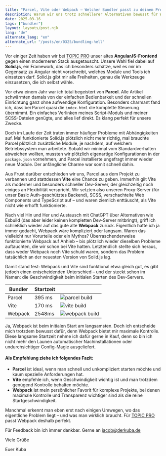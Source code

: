 ```yaml
---
title: "Parcel, Vite oder Webpack – Welcher Bundler passt zu deinem Projekt?"
description: Warum wir uns trotz schnellerer Alternativen bewusst für Webpack entschieden haben – und wie wir dahin kamen.
date: 2025-03-16
tags: ["bundler"]
layout: layouts/post.njk
lang: "de"
alternate_lang: "en"
alternate_url: "/posts/en/0325/bundling-hell"
---
```


Vor einiger Zeit haben wir bei [TOPIC PRO](https://www.mountbarley.de/) unser altes **AngularJS-Frontend** gegen einen moderneren Stack ausgetauscht. Unsere Wahl fiel dabei auf **Solid.js**, ein Framework, das ich besonders schätze, weil es mir im Gegensatz zu Angular nicht vorschreibt, welches Module und Tools ich einsetzen darf. <!-- endOfPreview -->Solid.js gibt mir alle Freiheiten, genau die Werkzeuge einzusetzen, die ich selbst wähle.

Vor etwa einem Jahr war ich total begeistert von **Parcel**. Alle Artikel schwärmten damals von der einfachen Bedienbarkeit und der schnellen Einrichtung ganz ohne aufwendige Konfiguration. Besonders charmant fand ich, dass bei Parcel quasi die `index.html` die komplette Steuerung übernimmt. Ein einfaches Verlinken meines Script-Moduls und meiner SCSS-Dateien genügte, und alles lief direkt. Es klang perfekt für unsere Zwecke.

Doch im Laufe der Zeit traten immer häufiger Probleme mit Abhängigkeiten auf. Mal funktionierte Solid.js plötzlich nicht mehr richtig, mal brauchte Parcel plötzlich zusätzliche Module, je nachdem, auf welchem Betriebssystem man arbeitete. Sobald wir minimal vom Standardverhalten abweichen wollten, mussten wir plötzlich eigenartige Konfigurationen in der `package.json` vornehmen, und Parcel installierte ungefragt immer wieder neue Module. Der anfängliche Charme war somit schnell dahin.

Aus Frust darüber entschieden wir uns, Parcel aus dem Projekt zu verbannen und stattdessen **Vite** eine Chance zu geben. Immerhin gilt Vite als moderner und besonders schneller Dev-Server, der gleichzeitig noch einiges an Flexibilität verspricht. Wir setzten also unseren Proxy-Server (für unser Basic Auth-geschütztes Backend), SCSS, verschachtelte Web Components und TypeScript auf – und waren ziemlich enttäuscht, als Vite nicht wie erhofft funktionierte.

Nach viel Hin und Her und Austausch mit ChatGPT über Alternativen wie Esbuild (das aber leider keinen kompletten Dev-Server mitbringt), griff ich schließlich wieder auf das gute alte **Webpack** zurück. Eigentlich hatte ich ja immer gedacht, Webpack wäre kompliziert oder langsam. Waren das vielleicht nur Vorurteile oder ein Mythos? Überraschenderweise funktionierte Webpack auf Anhieb – bis plötzlich wieder dieselben Probleme auftauchten, die wir schon bei Vite hatten. Letztendlich stellte sich heraus, dass weder Webpack noch Vite schuld waren, sondern das Problem tatsächlich an der neuesten Version von Solid.js lag.

Damit stand fest: Webpack und Vite sind funktional etwa gleich gut, es gibt jedoch einen entscheidenden Unterschied – und der steckt schon im Namen: die Geschwindigkeit beim initialen Starten des Dev-Servers.

| Bundler | Startzeit |                                                           |
| ------- | --------- | --------------------------------------------------------- |
| Parcel  | 395 ms    | ![parcel build](/img/0325/parcel.png "parcel runtime")    |
| Vite    | 170 ms    | ![vite build](/img/0325/vite.png "vite runtime")          |
| Webpack | 2548ms    | ![webpack build](/img/0325/webpack.png "webpack runtime") |

Ja, Webpack ist beim initialen Start am langsamsten. Doch ich entscheide mich trotzdem bewusst dafür, denn Webpack bietet mir maximale Kontrolle. Diese langsame Startzeit nehme ich dafür gerne in Kauf, denn so bin ich nicht mehr den Launen automatischer Nachinstallationen oder undurchsichtiger Config-Magie ausgeliefert.

#### Als Empfehlung ziehe ich folgendes Fazit:

-   **Parcel** ist ideal, wenn man schnell und unkompliziert starten möchte und kaum spezielle Anforderungen hat.
-   **Vite** empfehle ich, wenn Geschwindigkeit wichtig ist und man trotzdem genügend Kontrolle behalten möchte.
-   **Webpack** ist mein persönlicher Favorit für komplexe Projekte, bei denen maximale Kontrolle und Transparenz wichtiger sind als die reine Startgeschwindigkeit.

Manchmal erkennt man eben erst nach einigen Umwegen, wo das eigentliche Problem liegt – und was man wirklich braucht. Für [TOPIC PRO](https://www.mountbarley.de/) passt Webpack deshalb perfekt.

Für Feedback bin ich immer dankbar.
Gerne an jacob@derkuba.de

Viele Grüße

Euer Kuba
